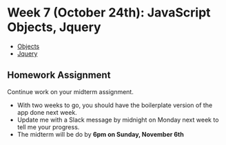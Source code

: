 
<h1>Week 7 (October 24th): JavaScript Objects, Jquery</h1>
<ul>
<li><a href="http://shaunaxani.com/cuny/mmp310/week7/objects.html">Objects</a></li>
<li><a href="http://shaunaxani.com/cuny/mmp310/week7/jquery.html">Jquery</a></li>

</ul>

<h2>Homework Assignment</h2>
Continue work on your midterm assignment. 
<ul>
<li>With two weeks to go, you should have the boilerplate version of the app done next week.</li>
<li>Update me with a Slack message by midnight on Monday next week to tell me your progress.</li>
<li>The midterm will be do by <b>6pm on Sunday, November 6th</b></li>
</ul>

